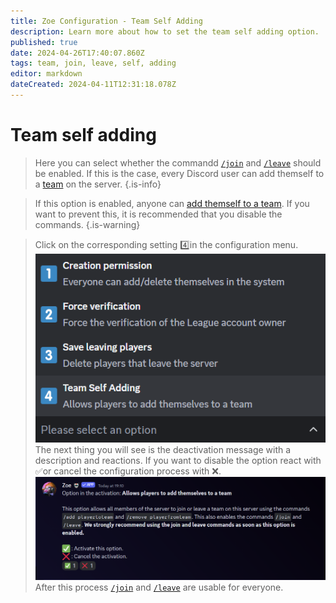 ```yaml
---
title: Zoe Configuration - Team Self Adding
description: Learn more about how to set the team self adding option.
published: true
date: 2024-04-26T17:40:07.860Z
tags: team, join, leave, self, adding
editor: markdown
dateCreated: 2024-04-11T12:31:18.078Z
---
```


# Team self adding

>Here you can select whether the commandd [`/join`](/en/commands/team/join/) and [`/leave`](/en/commands/team/leave/) should be enabled. If this is the case, every Discord user can add themself to a [team](/en/terms/team) on the server.
>{.is-info}

>If this option is enabled, anyone can [add themself to a team](/en/commands/team/join). If you want to prevent this, it is recommended that you disable the commands.
>{.is-warning}

> Click on the corresponding setting :four:in the configuration menu.
![](/en_/en_config_team_selfadding_1.png) <br>
>The next thing you will see is the deactivation message with a description and reactions.
> If you want to disable the option react with :white_check_mark:or cancel the configuration process with :x:. 
![](/en_/en_config_team_selfadding_2.png) <br>
After this process [`/join`](/en/commands/team/join/) and [`/leave`](/en/commands/team/leave/) are usable for everyone.